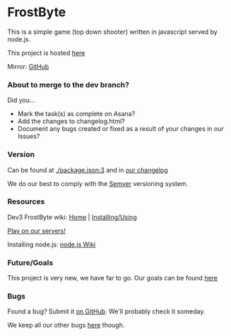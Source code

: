 # FrostByte
This is a simple game (top down shooter) written in javascript served by node.js.

This project is hosted [here](http://gitlab.mke8.me/dev3/frostbyte)

Mirror: [GitHub](https://github.com/WeAreDev3/FrostByte)

### About to merge to the dev branch?
Did you...
- Mark the task(s) as complete on Asana?
- Add the changes to changelog.html?
- Document any bugs created or fixed as a result of your changes in our Issues?

### Version
Can be found at [./package.json:3](http://gitlab.mke8.me/dev3/frostbyte/blob/master/package.json#L3) and in [our changelog](http://frostbyte.mke8.me/changelog)

We do our best to comply with the [Semver](http://semver.org/) versioning system.

### Resources
Dev3 FrostByte wiki:  [Home](http://gitlab.mke8.me/dev3/frostbyte/wikis/home)  |  [Installing/Using](http://gitlab.mke8.me/dev3/frostbyte/wikis/How-to-install)

[Play on our servers!](http://frostbyte.mke8.me/)

Installing node.js: [node.js Wiki](https://github.com/joyent/node/wiki/Installing-Node.js-via-package-manager)

### Future/Goals
This project is very new, we have far to go. Our goals can be found [here](http://gitlab.mke8.me/dev3/frostbyte/issues?assignee_id=&label_name=feature&milestone_id=&scope=&sort=&state=)

### Bugs
Found a bug? Submit it [on GitHub](https://github.com/WeAreDev3/FrostByte/issues). We'll probably check it someday. 

We keep all our other bugs [here](http://gitlab.mke8.me/dev3/frostbyte/issues) though.